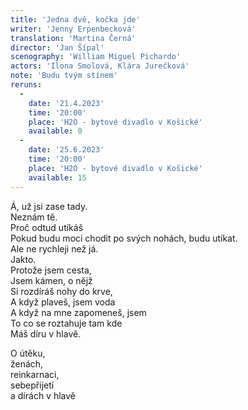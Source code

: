 ```yaml
---
title: 'Jedna dvě, kočka jde'
writer: 'Jenny Erpenbecková'
translation: 'Martina Černá'
director: 'Jan Šípal'
scenography: 'William Miguel Pichardo'
actors: 'Ilona Smolová, Klára Jurečková'
note: 'Budu tvým stínem'
reruns:
  -  
    date: '21.4.2023'
    time: '20:00'
    place: 'H2O - bytové divadlo v Košické'
    available: 0
  -  
    date: '25.6.2023'
    time: '20:00'
    place: 'H2O - bytové divadlo v Košické'
    available: 15
---
```

Á, už jsi zase tady.  
Neznám tě.  
Proč odtud utíkáš  
Pokud budu moci chodit po svých nohách, budu utíkat.  
Ale ne rychleji než já.  
Jakto.  
Protože jsem cesta,  
Jsem kámen, o nějž  
Si rozdíráš nohy do krve,  
A když plaveš, jsem voda  
A když na mne zapomeneš, jsem  
To co se roztahuje tam kde  
Máš díru v hlavě.  


O útěku,  
ženách,  
reinkarnaci,  
sebepřijetí  
a dírách v hlavě
